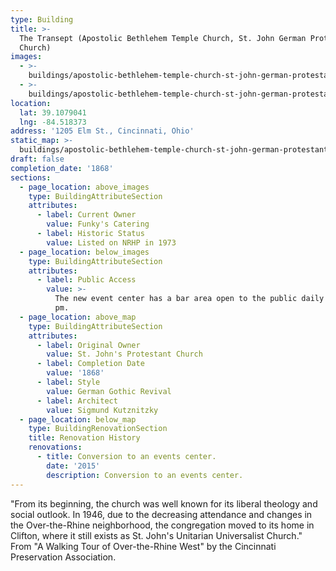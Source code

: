 ```yaml
---
type: Building
title: >-
  The Transept (Apostolic Bethlehem Temple Church, St. John German Protestant
  Church)
images:
  - >-
    buildings/apostolic-bethlehem-temple-church-st-john-german-protestant-church/apostolic-bethlehem-temple-church-st-john-german-protestant-church-0_xeex0z
  - >-
    buildings/apostolic-bethlehem-temple-church-st-john-german-protestant-church/apostolic-bethlehem-temple-church-st-john-german-protestant-church-1_pcjk5o
location:
  lat: 39.1079041
  lng: -84.518373
address: '1205 Elm St., Cincinnati, Ohio'
static_map: >-
  buildings/apostolic-bethlehem-temple-church-st-john-german-protestant-church/static-map_kc4si4
draft: false
completion_date: '1868'
sections:
  - page_location: above_images
    type: BuildingAttributeSection
    attributes:
      - label: Current Owner
        value: Funky's Catering
      - label: Historic Status
        value: Listed on NRHP in 1973
  - page_location: below_images
    type: BuildingAttributeSection
    attributes:
      - label: Public Access
        value: >-
          The new event center has a bar area open to the public daily from 4
          pm.
  - page_location: above_map
    type: BuildingAttributeSection
    attributes:
      - label: Original Owner
        value: St. John's Protestant Church
      - label: Completion Date
        value: '1868'
      - label: Style
        value: German Gothic Revival
      - label: Architect
        value: Sigmund Kutznitzky
  - page_location: below_map
    type: BuildingRenovationSection
    title: Renovation History
    renovations:
      - title: Conversion to an events center.
        date: '2015'
        description: Conversion to an events center.
---
```


"From its beginning, the church was well known for its liberal theology and social outlook. In 1946, due to the decreasing attendance and changes in the Over-the-Rhine neighborhood, the congregation moved to its home in Clifton, where it still exists as St. John's Unitarian Universalist Church." From "A Walking Tour of Over-the-Rhine West" by the Cincinnati Preservation Association.
